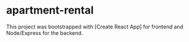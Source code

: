 # apartment-rental

This project was bootstrapped with [Create React App] for frontend and Node/Express for the backend.

